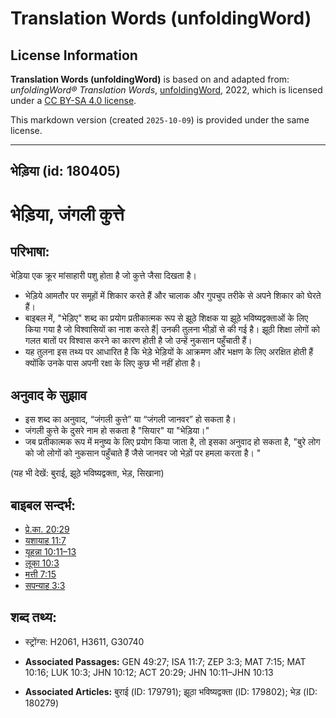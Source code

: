 # Translation Words (unfoldingWord)

## License Information

**Translation Words (unfoldingWord)** is based on and adapted from: _unfoldingWord® Translation Words_, [unfoldingWord](https://unfoldingword.org/utw), 2022, which is licensed under a [CC BY-SA 4.0 license](https://creativecommons.org/licenses/by-sa/4.0/legalcode.en).

This markdown version (created `2025-10-09`) is provided under the same license.



--------------------------------

## भेड़िया (id: 180405)

भेड़िया, जंगली कुत्ते
====================

परिभाषा:
--------

भेड़िया एक क्रूर मांसाहारी पशु होता है जो कुत्ते जैसा दिखता है।

* भेड़िये आमतौर पर समूहों में शिकार करते हैं और चालाक और गुपचुप तरीके से अपने शिकार को घेरते हैं।
* बाइबल में, "भेड़िए" शब्द का प्रयोग प्रतीकात्मक रूप से झूठे शिक्षक या झूठे भविष्यद्वक्ताओं के लिए किया गया है जो विश्वासियों का नाश करते हैं\| उनकी तुलना भीड़ों से की गई है। झूठी शिक्षा लोगों को गलत बातों पर विश्वास करने का कारण होती है जो उन्हें नुकसान पहुँचाती हैं।
* यह तुलना इस तथ्य पर आधारित है कि भेड़े भेड़ियों के आक्रमण और भक्षण के लिए अरक्षित होती हैं क्योंकि उनके पास अपनी रक्षा के लिए कुछ भी नहीं होता है।

अनुवाद के सुझाव
---------------

* इस शब्द का अनुवाद, “जंगली कुत्ते” या “जंगली जानवर” हो सकता है।
* जंगली कुत्ते के दुसरे नाम हो सकता है "सियार" या "भेड़िया।"
* जब प्रतीकात्मक रूप में मनुष्य के लिए प्रयोग किया जाता है, तो इसका अनुवाद हो सकता है, "बुरे लोग को जो लोगों को नुकसान पहुँचाते हैं जैसे जानवर जो भेड़ों पर हमला करता है। "

(यह भी देखें: बुराई, झूठे भविष्यद्वक्ता, भेड़, सिखाना)

बाइबल सन्दर्भ:
--------------

* [प्रे.का. 20:29](https://ref.ly/Acts20:29)
* [यशायाह 11:7](https://ref.ly/Isa11:7)
* [यूहन्ना 10:11–13](https://ref.ly/John10:11-John10:13)
* [लूका 10:3](https://ref.ly/Luke10:3)
* [मत्ती 7:15](https://ref.ly/Matt7:15)
* [सपन्याह 3:3](https://ref.ly/Zeph3:3)

शब्द तथ्य:
----------

* स्ट्रोंग्स: H2061, H3611, G30740

* **Associated Passages:** GEN 49:27; ISA 11:7; ZEP 3:3; MAT 7:15; MAT 10:16; LUK 10:3; JHN 10:12; ACT 20:29; JHN 10:11–JHN 10:13
* **Associated Articles:** बुराई (ID: 179791); झूठा भविष्यद्वक्ता (ID: 179802); भेड़ (ID: 180279)

